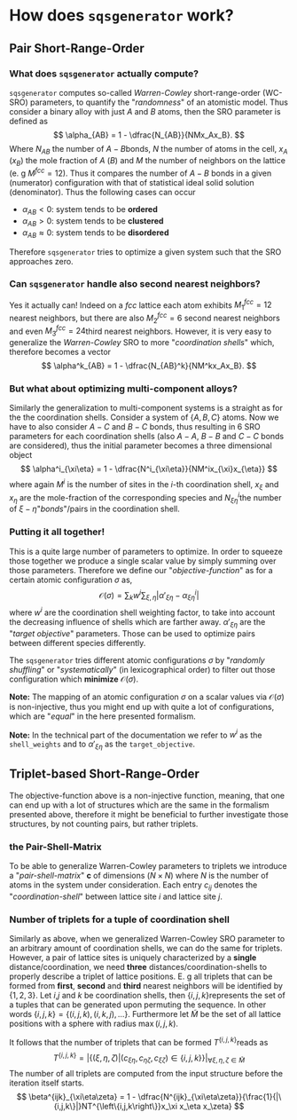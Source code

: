 # How does `sqsgenerator` work?
## Pair Short-Range-Order

### What does `sqsgenerator` actually compute?

`sqsgenerator` computes so-called *Warren-Cowley* short-range-order (WC-SRO) parameters, to quantify the "*randomness*" of an atomistic model. Thus consider a binary alloy with just $A$ and $B$​​ atoms, then the  SRO parameter is defined as
$$
\alpha_{AB} = 1 - \dfrac{N_{AB}}{NMx_Ax_B}.
$$
Where $N_{AB}$​ the number of $A-B$​ bonds, $N$​  the number of atoms in the cell, $x_A$​ ($x_B$​) the mole fraction of $A$​ ($B$​) and $M$​ the number of neighbors on the lattice (e. g $M^{fcc}=12$​). Thus it compares the number of $A-B$​​ bonds in a given (numerator) configuration with that of statistical ideal solid solution (denominator). Thus the following cases can occur

* $\alpha_{AB} < 0$: system tends to be **ordered**
* $\alpha_{AB} > 0$: system tends to be **clustered**
* $\alpha_{AB} \approx 0$: system tends to be **disordered**

Therefore `sqsgenerator` tries to optimize a given system such that the SRO approaches zero. 

### Can `sqsgenerator` handle also second nearest neighbors?

Yes it actually can! Indeed on a *fcc* lattice each atom exhibits $M^{fcc}_1=12$ nearest neighbors, but there are also  $M^{fcc}_2=6$ second nearest neighbors and even  $M^{fcc}_3=24$​ third nearest neighbors. However, it is very easy to generalize the *Warren-Cowley* SRO to more "*coordination shells*" which, therefore becomes a vector
$$
\alpha^k_{AB} = 1 - \dfrac{N_{AB}^k}{NM^kx_Ax_B}.
$$

### But what about optimizing multi-component alloys?

Similarly the generalization to multi-component systems is a straight as for the the coordination shells. Consider a system of $\{A,B,C\}$ atoms. Now we have to also consider $A-C$ and $B-C$​​ bonds, thus resulting in 6 SRO parameters for each coordination shells (also $A-A$, $B-B$ and $C-C$ bonds are considered), thus the initial parameter becomes a three dimensional object
$$
\alpha^i_{\xi\eta} = 1 - \dfrac{N^i_{\xi\eta}}{NM^ix_{\xi}x_{\eta}}
$$
where again $M^{i}$​​​​​ is the number of sites in the $i$​​​​​-th coordination shell, $x_\xi$​​​ and $x_\eta$​​​ are the mole-fraction of the corresponding species and $N^i_{\xi\eta}$​​​ the number of $\xi-\eta$​​​​​ "*bonds*"/pairs in the coordination shell.

### Putting it all together!

This is a quite large number of parameters to optimize. In order to squeeze those together we produce a single scalar value by simply summing over those parameters. Therefore we define our "*objective-function*" as for a certain atomic configuration $\sigma$ as,
$$
\mathcal{O}(\sigma) = \sum_{k}w^i\sum_{\xi,\eta}\left|\alpha'_{\xi\eta}-\alpha^i_{\xi\eta}\right|
$$
where $w^i$ are the coordination shell weighting factor, to take into account the decreasing influence of shells which are farther away.  $\alpha'_{\xi\eta}$ are the "*target objective*" parameters. Those can be used to optimize pairs between different species differently.

The `sqsgenerator` tries different atomic configurations $\sigma$​ by "*randomly shuffling*" or "*systematically*" (in lexicographical order) to filter out those configuration which **minimize** $\mathcal{O}(\sigma)$​.



**Note:** The mapping of an atomic configuration $\sigma$ on a scalar values via $\mathcal{O}(\sigma)$ is non-injective, thus you might end up with quite a lot of configurations, which are "*equal*" in the here presented formalism.​

**Note:** In the technical part of the documentation we refer to $w^i$​ as the `shell_weights` and to  $\alpha'_{\xi\eta}$​  as the `target_objective`.

## Triplet-based Short-Range-Order

The objective-function above is a non-injective function, meaning, that one can end up with a lot of structures which are the same in the formalism presented above, therefore it might be beneficial to further investigate those structures, by not counting pairs, but rather triplets.

### the Pair-Shell-Matrix

To be able to generalize Warren-Cowley parameters to triplets we introduce a "*pair-shell-matrix*" $\mathbf{c}$ of dimensions ($N\times N$) where $N$​​​ is the number of atoms in the system under consideration. Each entry $c_{ij}$ denotes the "*coordination-shell*" between lattice site $i$ and lattice site $j$.

### Number of triplets for a tuple of coordination shell

Similarly as above, when we generalized Warren-Cowley SRO parameter to an arbitrary amount of coordination shells, we can do the same for triplets. However, a pair of lattice sites is uniquely characterized by a **single** distance/coordination, we need **three** distances/coordination-shells  to properly describe a triplet of lattice positions.
E. g all triplets that can be formed from **first**, **second** and **third** nearest neighbors will be identified by $\{1,2,3\}$​. Let $i$​,$j$​ and $k$​ be coordination shells, then $\{i,j,k\}$​ represents the set of a tuples that can be generated upon permuting the sequence. In other words  $\{i,j,k\} = \{(i,j,k), (i,k,j),\ldots\}$​. Furthermore let $\widetilde{M}$​​ be the set of all lattice positions with a sphere with radius $\max(i,j,k)$.

It follows that the number of triplets that can be formed $T^{\left\{i,j,k\right\}}$​ reads as
$$
T^{\left\{i,j,k\right\}} = \left|\left\{ (\xi,\eta,\zeta) | (c_{\xi\eta}, c_{\eta\zeta},c_{\xi\zeta}) \in \left\{i,j,k\right\} \right\} \right|_{\forall \xi,\eta,\zeta \in \widetilde{M}}
$$
The number of all triplets are computed from the input structure before the iteration itself starts.
$$
\beta^{ijk}_{\xi\eta\zeta} = 1 - \dfrac{N^{ijk}_{\xi\eta\zeta}}{\frac{1}{|\{i,j,k\}|}NT^{\left\{i,j,k\right\}}x_\xi x_\eta x_\zeta}
$$


